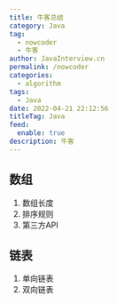 ```yaml
---
title: 牛客总结
category: Java
tag: 
  - nowcoder
  - 牛客
author: JavaInterview.cn
permalink: /nowcoder
categories: 
  - algorithm
tags: 
  - Java
date: 2022-04-21 22:12:56
titleTag: Java
feed:
  enable: true
description: 牛客
---
```


## 数组

1. 数组长度
2. 排序规则
3. 第三方API

## 链表

1. 单向链表
2. 双向链表

